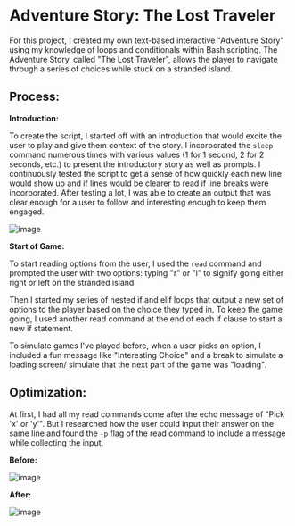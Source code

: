 # Adventure Story: The Lost Traveler

For this project, I created my own text-based interactive "Adventure Story" using my knowledge of loops and conditionals within Bash scripting. 
The Adventure Story, called "The Lost Traveler", allows the player to navigate through a series of choices while stuck on a stranded island.

## Process:

**Introduction:**

To create the script, I started off with an introduction that would excite the user to play and give them context of the story. I incorporated the `sleep` command numerous times with various values (1 for 1 second, 2 for 2 seconds, etc.) to present the introductory story as well as prompts. I continuously tested the script to get a sense of how quickly each new line would show up and if lines would be clearer to read if line breaks were incorporated. After testing a lot, I was able to create an output that was clear enough for a user to follow and interesting enough to keep them engaged.

![image](https://github.com/user-attachments/assets/d6f9ed08-606c-43a9-91ce-942b690e1eeb)

**Start of Game:**

To start reading options from the user, I used the `read` command and prompted the user with two options: typing "r" or "l" to signify going either right or left on the stranded island. 

Then I started my series of nested if and elif loops that output a new set of options to the player based on the choice they typed in. To keep the game going, I used another read command at the end of each if clause to start a new if statement. 

To simulate games I've played before, when a user picks an option, I included a fun message like "Interesting Choice" and a break to simulate a loading screen/ simulate that the next part of the game was "loading". 

## Optimization:
At first, I had all my read commands come after the echo message of "Pick 'x' or 'y'". But I researched how the user could input their answer on the same line and found the `-p` flag of the read command to include a message while collecting the input.

**Before:**

![image](https://github.com/user-attachments/assets/903ebe89-4f45-40c0-83ff-0740aa1d3ed5)

**After:**

![image](https://github.com/user-attachments/assets/b5c8ac17-c296-46dd-b25f-351f00672584)
